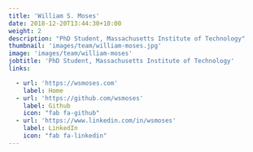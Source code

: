 ```yaml
---
title: 'William S. Moses'
date: 2018-12-20T13:44:30+10:00
weight: 2
description: "PhD Student, Massachusetts Institute of Technology"
thumbnail: 'images/team/william-moses.jpg'
image: 'images/team/william-moses'
jobtitle: 'PhD Student, Massachusetts Institute of Technology'
links:

  - url: 'https://wsmoses.com'
    label: Home
  - url: 'https://github.com/wsmoses'
    label: Github
    icon: "fab fa-github"
  - url: 'https://www.linkedin.com/in/wsmoses'
    label: LinkedIn
    icon: "fab fa-linkedin"
---
```

